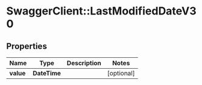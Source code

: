 # SwaggerClient::LastModifiedDateV30

## Properties
Name | Type | Description | Notes
------------ | ------------- | ------------- | -------------
**value** | **DateTime** |  | [optional] 


